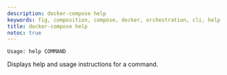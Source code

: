 ```yaml
---
description: docker-compose help
keywords: fig, composition, compose, docker, orchestration, cli, help
title: docker-compose help
notoc: true
---
```

    Usage: help COMMAND
    

Displays help and usage instructions for a command.